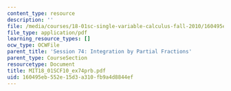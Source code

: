 ```yaml
---
content_type: resource
description: ''
file: /media/courses/18-01sc-single-variable-calculus-fall-2010/160495eb552e15d3a310fb9a4d8844ef_MIT18_01SCF10_ex74prb.pdf
file_type: application/pdf
learning_resource_types: []
ocw_type: OCWFile
parent_title: 'Session 74: Integration by Partial Fractions'
parent_type: CourseSection
resourcetype: Document
title: MIT18_01SCF10_ex74prb.pdf
uid: 160495eb-552e-15d3-a310-fb9a4d8844ef
---
```


